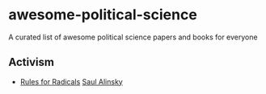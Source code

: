 # awesome-political-science
A curated list of awesome political science papers and books for everyone


## Activism
- [Rules for Radicals](https://www.amazon.it/Rules-Radicals-Practical-Primer-Realistic/dp/0679721134) [Saul Alinsky](https://en.wikipedia.org/wiki/Saul_Alinsky)
